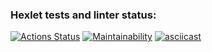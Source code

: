 ### Hexlet tests and linter status:
[![Actions Status](https://github.com/vzletit/frontend-project-lvl2/workflows/hexlet-check/badge.svg)](https://github.com/vzletit/frontend-project-lvl2/actions)
[![Maintainability](https://api.codeclimate.com/v1/badges/d5b2a3e8bc58a69b7e42/maintainability)](https://codeclimate.com/github/vzletit/frontend-project-lvl2/maintainability)
[![asciicast](https://asciinema.org/a/bP4qT8JxeHYuFd6ehjizS4tMl.svg)](https://asciinema.org/a/bP4qT8JxeHYuFd6ehjizS4tMl)
